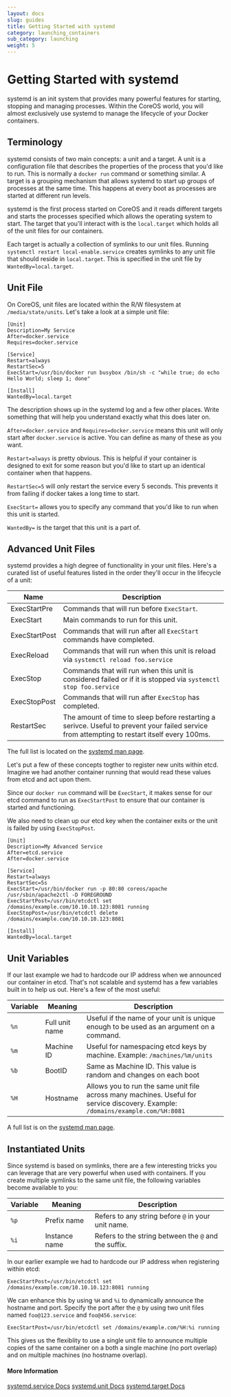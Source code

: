 ```yaml
---
layout: docs
slug: guides
title: Getting Started with systemd
category: launching_containers
sub_category: launching
weight: 5
---
```


# Getting Started with systemd

systemd is an init system that provides many powerful features for starting, stopping and managing processes. Within the CoreOS world, you will almost exclusively use systemd to manage the lifecycle of your Docker containers.

## Terminology

systemd consists of two main concepts: a unit and a target. A unit is a configuration file that describes the properties of the process that you'd like to run. This is normally a `docker run` command or something similar. A target is a grouping mechanism that allows systemd to start up groups of processes at the same time. This happens at every boot as processes are started at different run levels.

systemd is the first process started on CoreOS and it reads different targets and starts the processes specified which allows the operating system to start. The target that you'll interact with is the `local.target` which holds all of the unit files for our containers.

Each target is actually a collection of symlinks to our unit files. Running `systemctl restart local-enable.service` creates symlinks to any unit file that should reside in `local.target`. This is specified in the unit file by `WantedBy=local.target`.

## Unit File

On CoreOS, unit files are located within the R/W filesystem at `/media/state/units`. Let's take a look at a simple unit file:

```
[Unit]
Description=My Service
After=docker.service
Requires=docker.service

[Service]
Restart=always
RestartSec=5
ExecStart=/usr/bin/docker run busybox /bin/sh -c "while true; do echo Hello World; sleep 1; done"

[Install]
WantedBy=local.target
```

The description shows up in the systemd log and a few other places. Write something that will help you understand exactly what this does later on.

`After=docker.service` and `Requires=docker.service` means this unit will only start after `docker.service` is active. You can define as many of these as you want.

`Restart=always` is pretty obvious. This is helpful if your container is designed to exit for some reason but you'd like to start up an identical container when that happens.

`RestartSec=5` will only restart the service every 5 seconds. This prevents it from failing if docker takes a long time to start.

`ExecStart=` allows you to specify any command that you'd like to run when this unit is started.

`WantedBy=` is the target that this unit is a part of.

## Advanced Unit Files

systemd provides a high degree of functionality in your unit files. Here's a curated list of useful features listed in the order they'll occur in the lifecycle of a unit:

| Name    | Description |
|---------|-------------|
| ExecStartPre | Commands that will run before `ExecStart`. |
| ExecStart | Main commands to run for this unit. |
| ExecStartPost | Commands that will run after all `ExecStart` commands have completed. |
| ExecReload | Commands that will run when this unit is reload via `systemctl reload foo.service` |
| ExecStop | Commands that will run when this unit is considered failed or if it is stopped via `systemctl stop foo.service` |
| ExecStopPost | Commands that will run after `ExecStop` has completed. |
| RestartSec | The amount of time to sleep before restarting a serivce. Useful to prevent your failed service from attempting to restart itself every 100ms. |

The full list is located on the [systemd man page](http://www.freedesktop.org/software/systemd/man/systemd.service.html).

Let's put a few of these concepts togther to register new units within etcd. Imagine we had another container running that would read these values from etcd and act upon them.

Since our `docker run` command will be `ExecStart`, it makes sense for our etcd command to run as `ExecStartPost` to ensure that our container is started and functioning.

We also need to clean up our etcd key when the container exits or the unit is failed by using `ExecStopPost`.

```
[Unit]
Description=My Advanced Service
After=etcd.service
After=docker.service

[Service]
Restart=always
RestartSec=5s
ExecStart=/usr/bin/docker run -p 80:80 coreos/apache /usr/sbin/apache2ctl -D FOREGROUND
ExecStartPost=/usr/bin/etcdctl set /domains/example.com/10.10.10.123:8081 running
ExecStopPost=/usr/bin/etcdctl delete /domains/example.com/10.10.10.123:8081

[Install]
WantedBy=local.target
```

## Unit Variables

If our last example we had to hardcode our IP address when we announced our container in etcd. That's not scalable and systemd has a few variables built in to help us out. Here's a few of the most useful:

| Variable | Meaning | Description |
|----------|---------|-------------|
| `%n` | Full unit name | Useful if the name of your unit is unique enough to be used as an argument on a command. |
| `%m` | Machine ID | Useful for namespacing etcd keys by machine. Example: `/machines/%m/units` |
| `%b` | BootID | Same as Machine ID. This value is random and changes on each boot |
| `%H` | Hostname | Allows you to run the same unit file across many machines. Useful for service discovery. Example: `/domains/example.com/%H:8081` |

A full list is on the [systemd man page](http://www.freedesktop.org/software/systemd/man/systemd.unit.html).

## Instantiated Units

Since systemd is based on symlinks, there are a few interesting tricks you can leverage that are very powerful when used with containers. If you create multiple symlinks to the same unit file, the following variables become available to you:

| Variable | Meaning | Description |
|----------|---------|-------------|
| `%p` | Prefix name | Refers to any string before `@` in your unit name. |
| `%i` | Instance name | Refers to the string between the `@` and the suffix. |

In our earlier example we had to hardcode our IP address when registering within etcd:

```
ExecStartPost=/usr/bin/etcdctl set /domains/example.com/10.10.10.123:8081 running
```

We can enhance this by using `%H` and `%i` to dynamically announce the hostname and port. Specify the port after the `@` by using two unit files named `foo@123.service` and `foo@456.service`:

```
ExecStartPost=/usr/bin/etcdctl set /domains/example.com/%H:%i running
```

This gives us the flexiblity to use a single unit file to announce multiple copies of the same container on a both a single machine (no port overlap) and on multiple machines (no hostname overlap).

#### More Information
<a class="btn btn-default" href="http://www.freedesktop.org/software/systemd/man/systemd.service.html">systemd.service Docs</a>
<a class="btn btn-default" href="http://www.freedesktop.org/software/systemd/man/systemd.unit.html">systemd.unit Docs</a>
<a class="btn btn-default" href="http://www.freedesktop.org/software/systemd/man/systemd.target.html">systemd.target Docs</a>
